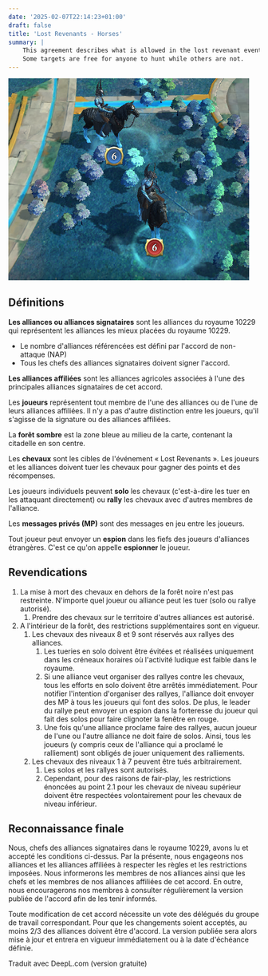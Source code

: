 ```yaml
---
date: '2025-02-07T22:14:23+01:00'
draft: false
title: 'Lost Revenants - Horses'
summary: |
    This agreement describes what is allowed in the lost revenant event.
    Some targets are free for anyone to hunt while others are not.
---
```


![Screenshot of some horses](Horses.png)

## Définitions

**Les alliances ou alliances signataires** sont les alliances du royaume 10229 qui représentent les alliances les mieux placées du royaume 10229.

- Le nombre d'alliances référencées est défini par l'accord de non-attaque (NAP)
- Tous les chefs des alliances signataires doivent signer l'accord.

**Les alliances affiliées** sont les alliances agricoles associées à l'une des principales alliances signataires de cet accord.

Les **joueurs** représentent tout membre de l'une des alliances ou de l'une de leurs alliances affiliées. Il n'y a pas d'autre distinction entre les joueurs, qu'il s'agisse de la signature ou des alliances affiliées.

La **forêt sombre** est la zone bleue au milieu de la carte, contenant la citadelle en son centre.

Les **chevaux** sont les cibles de l'événement « Lost Revenants ». Les joueurs et les alliances doivent tuer les chevaux pour gagner des points et des récompenses.

Les joueurs individuels peuvent **solo** les chevaux (c'est-à-dire les tuer en les attaquant directement) ou **rally** les chevaux avec d'autres membres de l'alliance.

Les **messages privés (MP)** sont des messages en jeu entre les joueurs.

Tout joueur peut envoyer un **espion** dans les fiefs des joueurs d'alliances étrangères. C'est ce qu'on appelle **espionner** le joueur.

## Revendications

1. La mise à mort des chevaux en dehors de la forêt noire n'est pas restreinte. N'importe quel joueur ou alliance peut les tuer (solo ou rallye autorisé). 
   1. Prendre des chevaux sur le territoire d'autres alliances est autorisé.
2. A l'intérieur de la forêt, des restrictions supplémentaires sont en vigueur. 
   1. Les chevaux des niveaux 8 et 9 sont réservés aux rallyes des alliances. 
      1. Les tueries en solo doivent être évitées et réalisées uniquement dans les créneaux horaires où l'activité ludique est faible dans le royaume.
      2. Si une alliance veut organiser des rallyes contre les chevaux, tous les efforts en solo doivent être arrêtés immédiatement. Pour notifier l'intention d'organiser des rallyes, l'alliance doit envoyer des MP à tous les joueurs qui font des solos. De plus, le leader du rallye peut envoyer un espion dans la forteresse du joueur qui fait des solos pour faire clignoter la fenêtre en rouge.
      3. Une fois qu'une alliance proclame faire des rallyes, aucun joueur de l'une ou l'autre alliance ne doit faire de solos. Ainsi, tous les joueurs (y compris ceux de l'alliance qui a proclamé le ralliement) sont obligés de jouer uniquement des ralliements.
   2. Les chevaux des niveaux 1 à 7 peuvent être tués arbitrairement. 
      1. Les solos et les rallyes sont autorisés.
      2. Cependant, pour des raisons de fair-play, les restrictions énoncées au point 2.1 pour les chevaux de niveau supérieur doivent être respectées volontairement pour les chevaux de niveau inférieur.

## Reconnaissance finale

Nous, chefs des alliances signataires dans le royaume 10229, avons lu et accepté les conditions ci-dessus. Par la présente, nous engageons nos alliances et les alliances affiliées à respecter les règles et les restrictions imposées. Nous informerons les membres de nos alliances ainsi que les chefs et les membres de nos alliances affiliées de cet accord. En outre, nous encouragerons nos membres à consulter régulièrement la version publiée de l'accord afin de les tenir informés.

Toute modification de cet accord nécessite un vote des délégués du groupe de travail correspondant. Pour que les changements soient acceptés, au moins 2/3 des alliances doivent être d'accord. La version publiée sera alors mise à jour et entrera en vigueur immédiatement ou à la date d'échéance définie.

Traduit avec DeepL.com (version gratuite)
